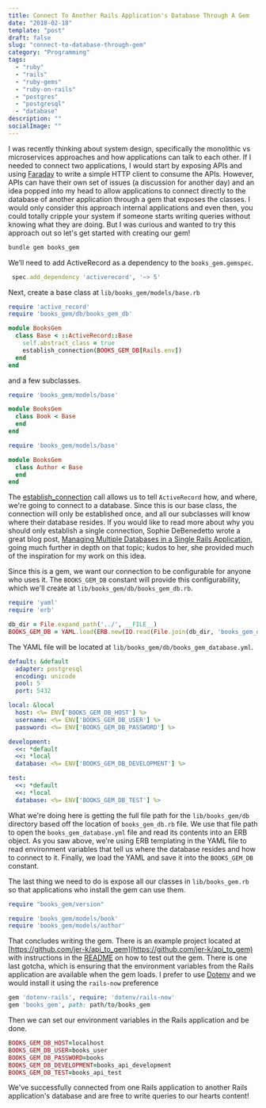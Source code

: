 ```yaml
---
title: Connect To Another Rails Application's Database Through A Gem
date: "2018-02-18"
template: "post"
draft: false
slug: "connect-to-database-through-gem"
category: "Programming"
tags:
  - "ruby"
  - "rails"
  - "ruby-gems"
  - "ruby-on-rails"
  - "postgres"
  - "postgresql"
  - "database"
description: ""
socialImage: ""
---
```


I was recently thinking about system design, specifically the monolithic vs microservices approaches and how applications can talk to each other. If I needed to connect two applications, I would start by exposing APIs and using [Faraday](https://github.com/lostisland/faraday) to write a simple HTTP client to consume the APIs. However, APIs can have their own set of issues (a discussion for another day) and an idea popped into my head to allow applications to connect directly to the database of another application through a gem that exposes the classes. I would only consider this approach internal applications and even then, you could totally cripple your system if someone starts writing queries without knowing what they are doing. But I was curious and wanted to try this approach out so let's get started with creating our gem!

```ruby
bundle gem books_gem
```

We’ll need to add ActiveRecord as a dependency to the `books_gem.gemspec`.

```ruby
 spec.add_dependency 'activerecord', '~> 5'
```

Next, create a base class at `lib/books_gem/models/base.rb`
```ruby
require 'active_record'
require 'books_gem/db/books_gem_db'

module BooksGem
  class Base < ::ActiveRecord::Base
    self.abstract_class = true
    establish_connection(BOOKS_GEM_DB[Rails.env])
  end
end
```

and a few subclasses.
```ruby
require 'books_gem/models/base'

module BooksGem
  class Book < Base
  end
end
```
```ruby
require 'books_gem/models/base'

module BooksGem
  class Author < Base
  end
end
```

The [establish_connection](http://api.rubyonrails.org/classes/ActiveRecord/ConnectionHandling.html#method-i-establish_connection) call allows us to tell `ActiveRecord` how, and where, we're going to connect to a database. Since this is our base class, the connection will only be established once, and all our subclasses will know where their database resides. If you would like to read more about why you should only establish a single connection, Sophie DeBenedetto wrote a great blog post, [Managing Multiple Databases in a Single Rails Application](http://www.thegreatcodeadventure.com/managing-multiple-databases-in-a-single-rails-application/), going much further in depth on that topic; kudos to her, she provided much of the inspiration for my work on this idea.

Since this is a gem, we want our connection to be configurable for anyone who uses it. The `BOOKS_GEM_DB` constant will provide this configurability, which we'll create at `lib/books_gem/db/books_gem_db.rb`.
```ruby
require 'yaml'
require 'erb'

db_dir = File.expand_path('../', __FILE__)
BOOKS_GEM_DB = YAML.load(ERB.new(IO.read(File.join(db_dir, 'books_gem_database.yml'))).result)
```

The YAML file will be located at `lib/books_gem/db/books_gem_database.yml`.
```yaml
default: &default
  adapter: postgresql
  encoding: unicode
  pool: 5
  port: 5432

local: &local
  host: <%= ENV['BOOKS_GEM_DB_HOST'] %>
  username: <%= ENV['BOOKS_GEM_DB_USER'] %>
  password: <%= ENV['BOOKS_GEM_DB_PASSWORD'] %>

development:
  <<: *default
  <<: *local
  database: <%= ENV['BOOKS_GEM_DB_DEVELOPMENT'] %>

test:
  <<: *default
  <<: *local
  database: <%= ENV['BOOKS_GEM_DB_TEST'] %>
```
What we're doing here is getting the full file path for the `lib/books_gem/db` directory based off the location of `books_gem_db.rb` file. We use that file path to open the `books_gem_database.yml` file and read its contents into an ERB object. As you saw above, we're using ERB templating in the YAML file to read environment variables that tell us where the database resides and how to connect to it. Finally, we load the YAML and save it into the `BOOKS_GEM_DB` constant.

The last thing we need to do is expose all our classes in `lib/books_gem.rb` so that applications who install the gem can use them.
```ruby
require "books_gem/version"

require 'books_gem/models/book'
require 'books_gem/models/author'
```

That concludes writing the gem. There is an example project located at [https://github.com/jer-k/api_to_gem](https://github.com/jer-k/api_to_gem) with instructions in the [README](https://github.com/jer-k/api_to_gem/blob/master/README.md) on how to test out the gem. There is one last gotcha, which is ensuring that the environment variables from the Rails application are available when the gem loads. I prefer to use [Dotenv](https://github.com/bkeepers/dotenv) and we would install it using the `rails-now` preference
```ruby
gem 'dotenv-rails', require: 'dotenv/rails-now'
gem 'books_gem', path: path/to/books_gem
```

Then we can set our environment variables in the Rails application and be done.
```ruby
BOOKS_GEM_DB_HOST=localhost
BOOKS_GEM_DB_USER=books_user
BOOKS_GEM_DB_PASSWORD=books
BOOKS_GEM_DB_DEVELOPMENT=books_api_development
BOOKS_GEM_DB_TEST=books_api_test
```

We've successfully connected from one Rails application to another Rails application's database and are free to write queries to our hearts content!
